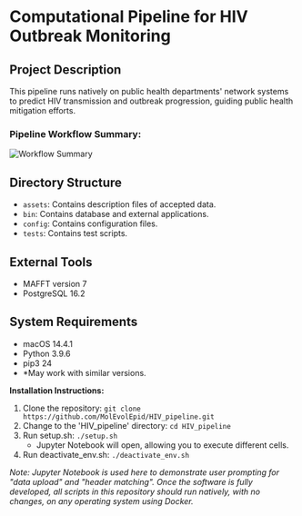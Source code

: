 # Computational Pipeline for HIV Outbreak Monitoring

## Project Description
This pipeline runs natively on public health departments' network systems to predict HIV transmission and outbreak progression, guiding public health mitigation efforts.

### Pipeline Workflow Summary:
![Workflow Summary](pipline_workflow.png)
## Directory Structure
- `assets`: Contains description files of accepted data.
- `bin`: Contains database and external applications.
- `config`: Contains configuration files.
- `tests`: Contains test scripts.

## External Tools
- MAFFT version 7
- PostgreSQL 16.2

## System Requirements
- macOS 14.4.1 
- Python 3.9.6
- pip3 24
- *May work with similar versions.

**Installation Instructions:**

1. Clone the repository: `git clone https://github.com/MolEvolEpid/HIV_pipeline.git`
2. Change to the 'HIV_pipeline' directory: `cd HIV_pipeline`
3. Run setup.sh: `./setup.sh`
   - Jupyter Notebook will open, allowing you to execute different cells.
4. Run deactivate_env.sh: `./deactivate_env.sh`

*Note: Jupyter Notebook is used here to demonstrate user prompting for "data upload" and "header matching". Once the software is fully developed, all scripts in this repository should run natively, with no changes, on any operating system using Docker.*